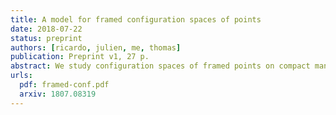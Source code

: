```yaml
---
title: A model for framed configuration spaces of points
date: 2018-07-22
status: preprint
authors: [ricardo, julien, me, thomas]
publication: Preprint v1, 27 p.
abstract: We study configuration spaces of framed points on compact manifolds. Such configuration spaces admit natural actions of the framed little discs operads, that play an important role in the study of embedding spaces of manifolds and in factorization homology. We construct real combinatorial models for these operadic modules, for compact smooth manifolds without boundary.
urls:
  pdf: framed-conf.pdf
  arxiv: 1807.08319
---
```

